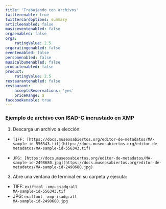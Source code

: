```yaml
---
title: 'Trabajando con archivos'
twitterenable: true
twittercardoptions: summary
articleenabled: false
musiceventenabled: false
orgaenabled: false
orga:
    ratingValue: 2.5
orgaratingenabled: false
eventenabled: false
personenabled: false
musicalbumenabled: false
productenabled: false
product:
    ratingValue: 2.5
restaurantenabled: false
restaurant:
    acceptsReservations: 'yes'
    priceRange: $
facebookenable: true
---
```


### Ejemplo de archivo con ISAD-G incrustado en XMP

1. Descarga un archivo a elección: 
*     TIFF: [https://docs.museosabiertos.org/editor-de-metadatos/MA-sample-id-556343.tif](https://docs.museosabiertos.org/editor-de-metadatos/MA-sample-id-556343.tif)
*     JPG: [https://docs.museosabiertos.org/editor-de-metadatos/MA-sample-id-2498680.jpg](https://docs.museosabiertos.org/editor-de-metadatos/MA-sample-id-2498680.jpg)
3. Abre una ventana de terminal en su carpeta y ejecuta:
*   TIFF: <code>exiftool -xmp-isadg:all MA-sample-id-556343.tif</code>
*   JPG: <code>exiftool -xmp-isadg:all MA-sample-id-2498680.jpg</code>
